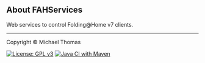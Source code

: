 <!--
  #%L
  This file is part of FAHServices.
  %%
  Copyright (C) 2014 - 2018 Mike Thomas <mikepthomas@outlook.com>
  %%
  This program is free software: you can redistribute it and/or modify
  it under the terms of the GNU General Public License as
  published by the Free Software Foundation, either version 3 of the
  License, or (at your option) any later version.
  
  This program is distributed in the hope that it will be useful,
  but WITHOUT ANY WARRANTY; without even the implied warranty of
  MERCHANTABILITY or FITNESS FOR A PARTICULAR PURPOSE.  See the
  GNU General Public License for more details.
  
  You should have received a copy of the GNU General Public
  License along with this program.  If not, see
  <http://www.gnu.org/licenses/gpl-3.0.html>.
  #L%
-->

## About FAHServices

Web services to control Folding@Home v7 clients.

_________________________________________________________________________________

Copyright &copy; Michael Thomas

[![License: GPL v3](https://img.shields.io/badge/License-GPL%20v3-blue.svg)](https://www.gnu.org/licenses/gpl-3.0)
[![Java CI with Maven](https://github.com/mikepthomas/fahservices/actions/workflows/maven.yml/badge.svg)](https://github.com/mikepthomas/fahservices/actions)
